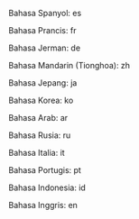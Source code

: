 Bahasa Spanyol: es

Bahasa Prancis: fr

Bahasa Jerman: de

Bahasa Mandarin (Tionghoa): zh

Bahasa Jepang: ja

Bahasa Korea: ko

Bahasa Arab: ar

Bahasa Rusia: ru

Bahasa Italia: it

Bahasa Portugis: pt

Bahasa Indonesia: id

Bahasa Inggris: en
